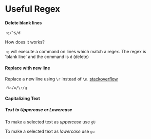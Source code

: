 Useful Regex
============


#### Delete blank lines

```
:g/^$/d
```

How does it works?

`:g` will execute a command on lines which match a regex.
The regex is 'blank line' and the command is `d` (delete)

#### Replace with new line

Replace a new line using `\r` instead of `\n`.  [stackoverflow](http://stackoverflow.com/questions/71323/how-to-replace-a-character-by-a-newline-in-vim)

```
:%s/x/\r/g
```

#### Capitalizing Text

##### Text to Uppercase or Lowercase

To make a selected text as *uppercase* use `gU`

To make a selected text as *lowercase* use `gu`



